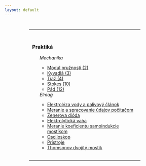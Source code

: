 ```yaml
---
layout: default
---
```


<div class="outer-container" style="padding:2% 15% 5% 15%">
	<hr>
  <div class="container" style="padding: 2% 3% 1% 3%">
  	<h3>Praktiká</h3>
  	<ul style="list-style-type:none">
  		<li><i>Mechanika</i></li>
  		<ul>
  			<li><a href="documents/mechanika/mp.pdf">Modul pružnosti (2)</a></li>
  			<li><a href="documents/mechanika/kyvadla.pdf">Kyvadlá (3)</a></li>
  			<li><a href="documents/mechanika/tiaz.pdf">Tiaž (4)</a></li>
  			<li><a href="documents/mechanika/stokes2.pdf">Stokes (10)</a></li>
  			<li><a href="documents/mechanika/vp.pdf">Pád (12)</a></li>
		</ul>
  		<li><i>Elmag</i></li>
  		  <ul>
  			<li><a href="documents/elmag/clanok.pdf">Elektrolýza vody a palivový článok</a></li>
  			<li><a href="documents/elmag/comp.pdf">Meranie a spracovanie údajov počítačom</a></li>
  			<li><a href="documents/elmag/dioda.pdf">Zenerova dióda</a></li>
  			<li><a href="documents/elmag/elektrolyt.pdf">Elektrolytická vaňa</a></li>
  			<li><a href="documents/elmag/mostik.pdf">Meranie koeficientu samoindukcie mostíkom</a></li>
  			<li><a href="documents/elmag/osciloskop.pdf">Osciloskop</a></li>
  			<li><a href="documents/elmag/pristroje.pdf">Prístroje</a></li>
  			<li><a href="documents/elmag/thomson.pdf">Thomsonov dvojitý mostík</a></li>
		</ul>
	</ul>
</div>
<hr>
</div>